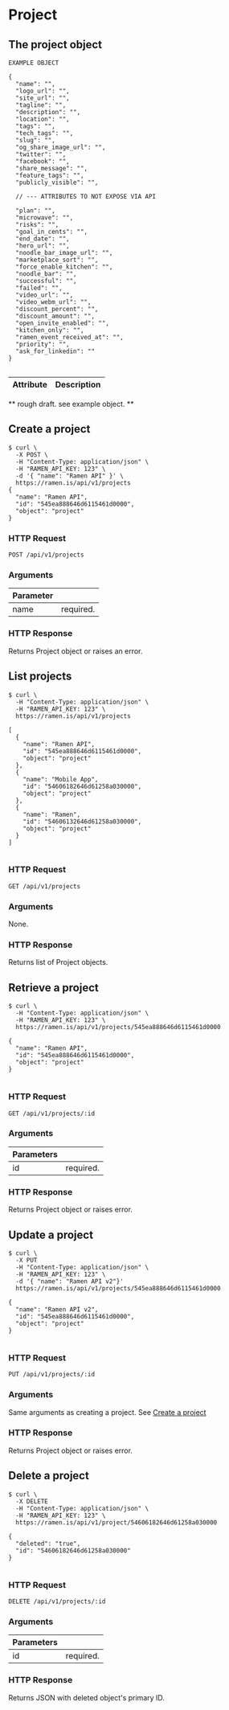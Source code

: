 # Project

## The project object
```shell 
EXAMPLE OBJECT

{
  "name": "",
  "logo_url": "",
  "site_url": "",
  "tagline": "",
  "description": "",
  "location": "",
  "tags": "",
  "tech_tags": "",
  "slug": "",
  "og_share_image_url": "",
  "twitter": "",
  "facebook": "",
  "share_message": "",
  "feature_tags": "",
  "publicly_visible": "",

  // --- ATTRIBUTES TO NOT EXPOSE VIA API

  "plan": "",
  "microwave": "",
  "risks": "",
  "goal_in_cents": "",
  "end_date": "",
  "hero_url": "",
  "noodle_bar_image_url": "",
  "marketplace_sort": "",
  "force_enable_kitchen": "",
  "noodle_bar": "",
  "successful": "",
  "failed": "",
  "video_url": "",
  "video_webm_url": "",
  "discount_percent": "",
  "discount_amount": "",
  "open_invite_enabled": "",
  "kitchen_only": "",
  "ramen_event_received_at": "",
  "priority": "",
  "ask_for_linkedin": ""
}
```

```ruby
```

Attribute           | Description
--------------------|------------
** rough draft. see example object. **

## Create a project

```shell
$ curl \
  -X POST \
  -H "Content-Type: application/json" \
  -H "RAMEN_API_KEY: 123" \
  -d '{ "name": "Ramen API" }' \
  https://ramen.is/api/v1/projects
{
  "name": "Ramen API",
  "id": "545ea888646d6115461d0000",
  "object": "project"
}
```

### HTTP Request
`POST /api/v1/projects`

### Arguments
Parameter           | &nbsp;
------------------- | ---------
name                | required.

### HTTP Response
Returns Project object or raises an error.

## List projects

```shell
$ curl \
  -H "Content-Type: application/json" \
  -H "RAMEN_API_KEY: 123" \
  https://ramen.is/api/v1/projects

[
  {
    "name": "Ramen API",
    "id": "545ea888646d6115461d0000",
    "object": "project"
  },
  {
    "name": "Mobile App",
    "id": "54606182646d61258a030000",
    "object": "project"
  }, 
  {
    "name": "Ramen",
    "id": "54606132646d61258a030000",
    "object": "project"
  }
]
```

```ruby
```

### HTTP Request
`GET /api/v1/projects`

### Arguments 
None.

### HTTP Response
Returns list of Project objects.

## Retrieve a project
```shell
$ curl \
  -H "Content-Type: application/json" \
  -H "RAMEN_API_KEY: 123" \
  https://ramen.is/api/v1/projects/545ea888646d6115461d0000

{
  "name": "Ramen API",
  "id": "545ea888646d6115461d0000",
  "object": "project"
}
```

```ruby
```

### HTTP Request
`GET /api/v1/projects/:id`

### Arguments 
Parameters  | &nbsp;
------------|-------
id          | required.

### HTTP Response
Returns Project object or raises error.

## Update a project
```shell
$ curl \
  -X PUT
  -H "Content-Type: application/json" \
  -H "RAMEN_API_KEY: 123" \
  -d '{ "name": "Ramen API v2"}'
  https://ramen.is/api/v1/projects/545ea888646d6115461d0000

{
  "name": "Ramen API v2",
  "id": "545ea888646d6115461d0000",
  "object": "project"
}
```

```ruby
```

### HTTP Request
`PUT /api/v1/projects/:id`

### Arguments
Same arguments as creating a project. See <a href="#create-a-project">Create a project</a>

### HTTP Response
Returns Project object or raises error.

## Delete a project
```shell
$ curl \
  -X DELETE
  -H "Content-Type: application/json" \
  -H "RAMEN_API_KEY: 123" \
  https://ramen.is/api/v1/project/54606182646d61258a030000

{
  "deleted": "true",
  "id": "54606182646d61258a030000"
}
```

```ruby
```

### HTTP Request
`DELETE /api/v1/projects/:id`

### Arguments
Parameters  | &nbsp;
------------|-------
id          | required.

### HTTP Response
Returns JSON with deleted object's primary ID.
